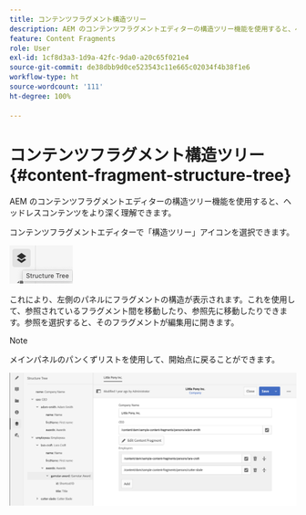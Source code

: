 ```yaml
---
title: コンテンツフラグメント構造ツリー
description: AEM のコンテンツフラグメントエディターの構造ツリー機能を使用すると、ヘッドレスコンテンツをより深く理解できます。
feature: Content Fragments
role: User
exl-id: 1cf8d3a3-1d9a-42fc-9da0-a20c65f021e4
source-git-commit: de38dbb9d0ce523543c11e665c02034f4b38f1e6
workflow-type: ht
source-wordcount: '111'
ht-degree: 100%

---
```


# コンテンツフラグメント構造ツリー {#content-fragment-structure-tree}

AEM のコンテンツフラグメントエディターの構造ツリー機能を使用すると、ヘッドレスコンテンツをより深く理解できます。

コンテンツフラグメントエディターで「構造ツリー」アイコンを選択できます。

![コンテンツフラグメント構造ツリー](assets/cfm-structuretree-01.png)

これにより、左側のパネルにフラグメントの構造が表示されます。これを使用して、参照されているフラグメント間を移動したり、参照先に移動したりできます。参照を選択すると、そのフラグメントが編集用に開きます。

>[!NOTE]
>
>メインパネルのパンくずリストを使用して、開始点に戻ることができます。

![コンテンツフラグメント構造ツリー](assets/cfm-structuretree-02.png)
